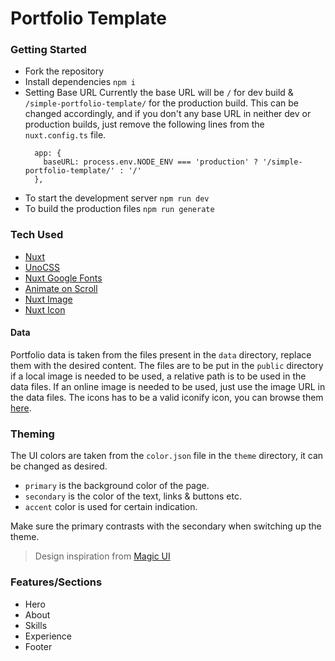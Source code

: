 # Portfolio Template

### Getting Started
- Fork the repository
- Install dependencies
  `npm i`
- Setting Base URL
  Currently the base URL will be `/` for dev build & `/simple-portfolio-template/` for the production build.
  This can be changed accordingly, and if you don't any base URL in neither dev or production builds, just remove the following lines from the `nuxt.config.ts` file.
  ```
    app: {
      baseURL: process.env.NODE_ENV === 'production' ? '/simple-portfolio-template/' : '/'
    },
  ```
- To start the development server
  `npm run dev`
- To build the production files
  `npm run generate`

### Tech Used
- [Nuxt](https://nuxt.com/)
- [UnoCSS](https://unocss.dev/)
- [Nuxt Google Fonts](https://google-fonts.nuxtjs.org/)
- [Animate on Scroll](https://nuxt.com/modules/aos)
- [Nuxt Image](https://image.nuxt.com/)
- [Nuxt Icon](https://nuxt.com/modules/icon)

#### Data   
Portfolio data is taken from the files present in the `data` directory, replace them with the desired content.
The files are to be put in the `public` directory if a local image is needed to be used, a relative path is to be used in the data files. If an online image is needed to be used, just use the image URL in the data files.
The icons has to be a valid iconify icon, you can browse them [here](https://icon-sets.iconify.design/).

### Theming
The UI colors are taken from the `color.json` file in the `theme` directory, it can be changed as desired.
- `primary` is the background color of the page.
- `secondary` is the color of the text, links & buttons etc.
- `accent` color is used for certain indication.

Make sure the primary contrasts with the secondary when switching up the theme.

> Design inspiration from [Magic UI](https://magicui.design/docs/templates/portfolio)

### Features/Sections

- Hero
- About
- Skills
- Experience
- Footer
